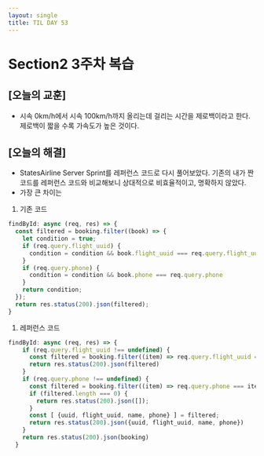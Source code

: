 ```yaml
---
layout: single
title: TIL DAY 53
---
```

# Section2 3주차 복습

## [오늘의 교훈]

- 시속 0km/h에서 시속 100km/h까지 올리는데 걸리는 시간을 제로백이라고 한다. 제로백이 짧을 수록 가속도가 높은 것이다.

## [오늘의 해결]

- StatesAirline Server Sprint를 레퍼런스 코드로 다시 풀어보았다. 기존의 내가 짠 코드를 레퍼런스 코드와 비교해보니 상대적으로 비효율적이고, 명확하지 않았다.
- 가장 큰 차이는

1. 기존 코드

```jsx
findById: async (req, res) => {
  const filtered = booking.filter((book) => {
    let condition = true;
    if (req.query.flight_uuid) {
      condition = condition && book.flight_uuid === req.query.flight_uuid
    }
    if (req.query.phone) {
      condition = condition && book.phone === req.query.phone
    }
    return condition;
  });
  return res.status(200).json(filtered);
}
```

1. 레퍼런스 코드

```jsx
findById: async (req, res) => {
    if (req.query.flight_uuid !== undefined) {
      const filtered = booking.filter((item) => req.query.flight_uuid === item.flight_uuid);
      return res.status(200).json(filtered)
    }
    if (req.query.phone !== undefined) {
      const filtered = booking.filter((item) => req.query.phone === item.phone);
      if (filtered.length === 0) {
        return res.status(200).json([]);
      }
      const [ {uuid, flight_uuid, name, phone} ] = filtered;
      return res.status(200).json({uuid, flight_uuid, name, phone})
    }
    return res.status(200).json(booking)
  }
```
